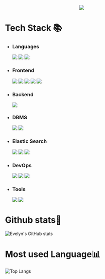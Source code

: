 <div align="center">
    <img src="https://capsule-render.vercel.app/api?type=waving&color=c1dfc4&height=200&section=header&text=Evelyn%20Github🎐&fontSize=50" />    
</div>

# Tech Stack 📚
* ### Languages 
	<img src="https://img.shields.io/badge/Python-3766AB?style=round-square&logo=Python&logoColor=white"/>
	<img src="https://img.shields.io/badge/Java-007396?style=flat&logo=Conda-Forge&logoColor=white" />
	<img src="https://img.shields.io/badge/C-A8B9CC?style=round-square&logo=C&logoColor=white"/>
* ### Frontend
  	<img src="https://img.shields.io/badge/React-61DAFB?style=flat&logo=React&logoColor=white"/>
	<img src="https://img.shields.io/badge/JavaScript-F7DF1E?style=flat&logo=JavaScript&logoColor=white" />
	<img src="https://img.shields.io/badge/HTML5-E34F26?style=flat&logo=HTML5&logoColor=white" />
	<img src="https://img.shields.io/badge/CSS3-1572B6?style=flat&logo=CSS3&logoColor=white" />
	<img src="https://img.shields.io/badge/jQuery-0769AD?style=flat&logo=jQuery&logoColor=white" />
* ### Backend 
   	<img src="https://img.shields.io/badge/Django-092E20?style=round-square&logo=Django&logoColor=white"/>
* ### DBMS 
 	<img src="https://img.shields.io/badge/MySQL-4479A1?style=round-square&logo=MySQL&logoColor=white"/>
  	<img src="https://img.shields.io/badge/MariaDB-003545?style=round-square&logo=MariaDB&logoColor=white"/>
* ### Elastic Search 
   	<img src="https://img.shields.io/badge/Elasticsearch-005571?style=round-square&logo=elasticsearch&logoColor=white"/>
  	<img src="https://img.shields.io/badge/Kibana-005571?style=round-square&logo=Kibana&logoColor=white"/>
  	<img src="https://img.shields.io/badge/Logstash-005571?style=round-square&logo=Logstash&logoColor=white"/>
* ### DevOps 
 	<img src="https://img.shields.io/badge/AWS-232F3E?style=round-square&logo=amazon-aws&logoColor=white"/>
  	<img src="https://img.shields.io/badge/GCP-4285F4?style=round-square&logo=GoogleCloud&logoColor=white"/>
  	<img src="https://img.shields.io/badge/Git-F05032?style=round-square&logo=Git&logoColor=white"/>
* ### Tools 
	<img src="https://img.shields.io/badge/Visual%20Studio%20Code-007ACC?style=flat&logo=VisualStudioCode&logoColor=white" />
	<img src="https://img.shields.io/badge/Eclipse%20IDE-2C2255?style=flat&logo=EclipseIDE&logoColor=white" />
# Github stats🚀
![Evelyn's GitHub stats](https://github-readme-stats.vercel.app/api?username=aetklimatcha&show_icons=true&theme=vue)
# Most used Language📊
![Top Langs](https://github-readme-stats.vercel.app/api/top-langs/?username=aetklimatcha&theme=vues)
